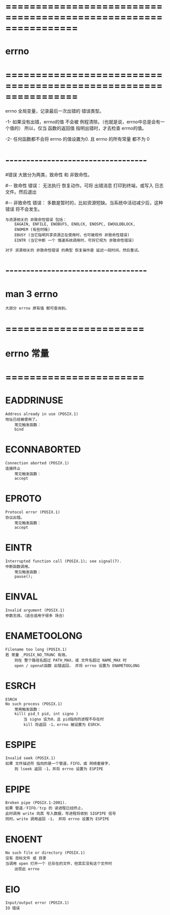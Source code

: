 

# ================================================================ #
#                          errno
# ================================================================ #

errno 全局变量，记录最后一次出错的 错误类型。

-1- 如果没有出错，errno的值 不会被 例程清除。（也就是说，errno中总是会有一个值的）
    所以，仅当 函数的返回值 指明出错时，才去检查 errno的值。

-2- 任何函数都不会将 errno 的值设置为0.
    且 errno 的所有常量 都不为 0

# ----------------------------------
#错误 大致分为两类，致命性 和 非致命性。

#-- 致命性 错误：
    无法执行 恢复动作。可将 出错消息 打印到终端，或写入 日志文件。然后退出

#-- 非致命性 错误：
    多数是暂时的，比如资源短缺。当系统中活动减少后，这种错误 将不会发生。
    
    与资源相关的 非致命性错误 包括：
        EAGAIN, ENFILE, ENOBUFS, ENOLCK, ENOSPC, EWOULDBLOCK, 
        ENOMEM (有些时候)
        EBUSY (当它指明共享资源正在使用时，也可被视作 非致命性错误)
        EINTR (当它中断 一个 慢速系统调用时，可将它视为 非致命性错误)

    对于 资源相关的 非致命性错误 的典型 恢复操作是 延迟一段时间，然后重试。


# ----------------------------------

#  man 3 errno
    大部分 errno 原有值 都可查询到。




# ======================= #
#       errno 常量
# ======================= #

#  EADDRINUSE      
    Address already in use (POSIX.1)
    地址已经被使用了。
        常见触发函数：
        bind

#  ECONNABORTED
    Connection aborted (POSIX.1)
    连接终止
        常见触发函数：
        accept

#  EPROTO
    Protocol error (POSIX.1)
    协议出错。
        常见触发函数：
        accept

#  EINTR           
    Interrupted function call (POSIX.1); see signal(7).
    中断函数调用。
        常见触发函数：
        pause();

#  EINVAL          
    Invalid argument (POSIX.1)
    参数无效。（适合适用于很多 场合）
        

#  ENAMETOOLONG
    Filename too long (POSIX.1)
    若 常量 _POSIX_NO_TRUNC 有效。
        则在 整个路径名超过 PATH_MAX，或 文件名超过 NAME_MAX 时
        open / openat函数 出错返回， 并将 errno 设置为 ENAMETOOLONG

#  ESRCH
    ESRCH           
    No such process (POSIX.1)
        常用触发函数：
        kill( pid_t pid, int signo )
            当 signo 设为0，且 pid指向的进程不存在时
            kill 将返回 -1，errno 被设置为 ESRCH.


#   ESPIPE          
    Invalid seek (POSIX.1)
    如果 文件描述符 指向的是一个管道，FIFO，或 网络套接字，
        则 lseek 返回 -1，并将 errno 设置为 ESPIPE


#   EPIPE
    Broken pipe (POSIX.1-2001).
    如果 管道／FIFO／tcp 的 读进程已经终止，
    此时调用 write 向其 写入数据，写进程将收到 SIGPIPE 信号
    同时，write 调用返回 -1， 并将 errno 设置为 ESPIPE



#   ENOENT          
    No such file or directory (POSIX.1)
    没有 目标文件 或 目录
    当调用 open 打开一个 已存在的文件，但其实没有这个文件时
        出现此 errno


#   EIO
    Input/output error (POSIX.1)
    IO 错误















